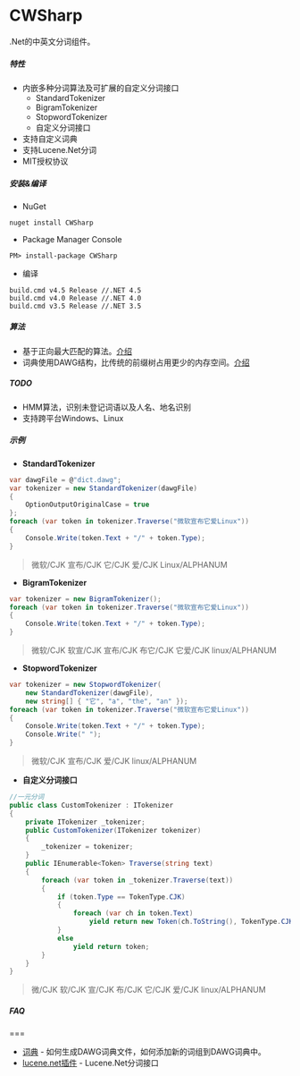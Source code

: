 CWSharp
===
.Net的中英文分词组件。

##### 特性
- 内嵌多种分词算法及可扩展的自定义分词接口
	- StandardTokenizer
	- BigramTokenizer
	- StopwordTokenizer
	- 自定义分词接口
- 支持自定义词典
- 支持Lucene.Net分词
- MIT授权协议

##### 安装&编译
- NuGet
```
nuget install CWSharp 
```
- Package Manager Console
```
PM> install-package CWSharp
```
- 编译
```
build.cmd v4.5 Release //.NET 4.5
build.cmd v4.0 Release //.NET 4.0
build.cmd v3.5 Release //.NET 3.5
```
##### 算法
- 基于正向最大匹配的算法。[介绍](http://technology.chtsai.org/mmseg/)
- 词典使用DAWG结构，比传统的前缀树占用更少的内存空间。[介绍](https://en.wikipedia.org/wiki/Deterministic_acyclic_finite_state_automaton)

##### TODO
- HMM算法，识别未登记词语以及人名、地名识别
- 支持跨平台Windows、Linux

##### 示例
- **StandardTokenizer**
```c#
var dawgFile = @"dict.dawg";
var tokenizer = new StandardTokenizer(dawgFile)
{
	OptionOutputOriginalCase = true
};
foreach (var token in tokenizer.Traverse("微软宣布它爱Linux"))
{
	Console.Write(token.Text + "/" + token.Type);
}
```
> 微软/CJK 宣布/CJK 它/CJK 爱/CJK Linux/ALPHANUM

- **BigramTokenizer**
```c#
var tokenizer = new BigramTokenizer();
foreach (var token in tokenizer.Traverse("微软宣布它爱Linux"))
{
	Console.Write(token.Text + "/" + token.Type);
}
```
> 微软/CJK 软宣/CJK 宣布/CJK 布它/CJK 它爱/CJK linux/ALPHANUM

- **StopwordTokenizer**
```c#
var tokenizer = new StopwordTokenizer(
	new StandardTokenizer(dawgFile),
	new string[] { "它", "a", "the", "an" });
foreach (var token in tokenizer.Traverse("微软宣布它爱Linux"))
{
	Console.Write(token.Text + "/" + token.Type);
	Console.Write(" ");
}
```
> 微软/CJK 宣布/CJK 爱/CJK linux/ALPHANUM

- **自定义分词接口**
```c#
//一元分词
public class CustomTokenizer : ITokenizer
{
	private ITokenizer _tokenizer;
	public CustomTokenizer(ITokenizer tokenizer)
	{
		_tokenizer = tokenizer;
	}
	public IEnumerable<Token> Traverse(string text)
	{
		foreach (var token in _tokenizer.Traverse(text))
		{
			if (token.Type == TokenType.CJK)
			{
				foreach (var ch in token.Text)
					yield return new Token(ch.ToString(), TokenType.CJK);
			}
			else
				yield return token;
		}
	}
}
```
> 微/CJK 软/CJK 宣/CJK 布/CJK 它/CJK 爱/CJK linux/ALPHANUM

##### FAQ
===
- [词典](https://github.com/yamool/CWSharp/tree/master/dict) - 如何生成DAWG词典文件，如何添加新的词组到DAWG词典中。
- [lucene.net插件](https://github.com/yamool/CWSharp/tree/master/contrib/LuceneNet) - Lucene.Net分词接口

